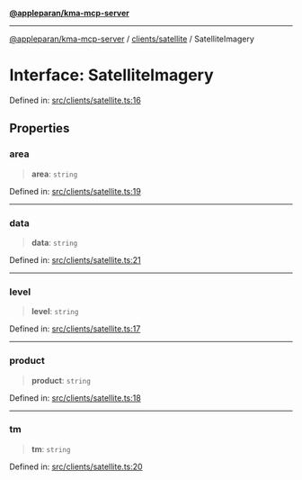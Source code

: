 [**@appleparan/kma-mcp-server**](../../../README.md)

***

[@appleparan/kma-mcp-server](../../../README.md) / [clients/satellite](../README.md) / SatelliteImagery

# Interface: SatelliteImagery

Defined in: [src/clients/satellite.ts:16](https://github.com/appleparan/kma-mcp/blob/d76825d83b398a574a6e9215caa9b03d62b638c4/typescript/src/clients/satellite.ts#L16)

## Properties

### area

> **area**: `string`

Defined in: [src/clients/satellite.ts:19](https://github.com/appleparan/kma-mcp/blob/d76825d83b398a574a6e9215caa9b03d62b638c4/typescript/src/clients/satellite.ts#L19)

***

### data

> **data**: `string`

Defined in: [src/clients/satellite.ts:21](https://github.com/appleparan/kma-mcp/blob/d76825d83b398a574a6e9215caa9b03d62b638c4/typescript/src/clients/satellite.ts#L21)

***

### level

> **level**: `string`

Defined in: [src/clients/satellite.ts:17](https://github.com/appleparan/kma-mcp/blob/d76825d83b398a574a6e9215caa9b03d62b638c4/typescript/src/clients/satellite.ts#L17)

***

### product

> **product**: `string`

Defined in: [src/clients/satellite.ts:18](https://github.com/appleparan/kma-mcp/blob/d76825d83b398a574a6e9215caa9b03d62b638c4/typescript/src/clients/satellite.ts#L18)

***

### tm

> **tm**: `string`

Defined in: [src/clients/satellite.ts:20](https://github.com/appleparan/kma-mcp/blob/d76825d83b398a574a6e9215caa9b03d62b638c4/typescript/src/clients/satellite.ts#L20)
